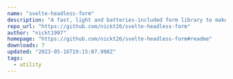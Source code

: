 ```yaml
---
name: "svelte-headless-form"
description: "A fast, light and batteries-included form library to make you more productive"
repo_url: "https://github.com/nickt26/svelte-headless-form"
author: "nickt1997"
homepage: "https://github.com/nickt26/svelte-headless-form#readme"
downloads: 7
updated: "2023-05-16T19:15:07.998Z"
tags: 
  - utility
---
```

